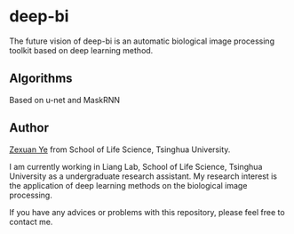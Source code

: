# deep-bi
The future vision of deep-bi is an automatic biological image processing toolkit based on deep learning method.

## Algorithms
Based on u-net and MaskRNN

## Author
[Zexuan Ye](mailto:ye-zx14@mails.tsinghua.edu.cn) from School of Life Science, Tsinghua University. 

I am currently working in Liang Lab, School of Life Science, Tsinghua University as a undergraduate research assistant. My research interest is the application of deep learning methods on the biological image processing.

If you have any advices or problems with this repository, please feel free to contact me.